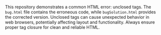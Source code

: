 This repository demonstrates a common HTML error: unclosed tags.  The `bug.html` file contains the erroneous code, while `bugSolution.html` provides the corrected version.  Unclosed tags can cause unexpected behavior in web browsers, potentially affecting layout and functionality. Always ensure proper tag closure for clean and reliable HTML.